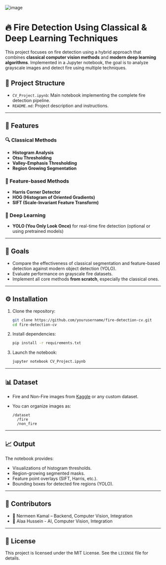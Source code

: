 ![image](https://github.com/user-attachments/assets/7bd785bd-61f7-450b-a5a2-170e3d2327a4)

# 🔥 Fire Detection Using Classical & Deep Learning Techniques

This project focuses on fire detection using a hybrid approach that combines **classical computer vision methods** and **modern deep learning algorithms**. Implemented in a Jupyter notebook, the goal is to analyze grayscale images and detect fire using multiple techniques.

## 📁 Project Structure

* `CV_Project.ipynb`: Main notebook implementing the complete fire detection pipeline.
* `README.md`: Project description and instructions.

---

## 🚀 Features

### 🔍 Classical Methods

* **Histogram Analysis**
* **Otsu Thresholding**
* **Valley-Emphasis Thresholding**
* **Region Growing Segmentation**

### 📐 Feature-based Methods

* **Harris Corner Detector**
* **HOG (Histogram of Oriented Gradients)**
* **SIFT (Scale-Invariant Feature Transform)**

### 🤖 Deep Learning

* **YOLO (You Only Look Once)** for real-time fire detection (optional or using pretrained models)

---

## 🧠 Goals

* Compare the effectiveness of classical segmentation and feature-based detection against modern object detection (YOLO).
* Evaluate performance on grayscale fire datasets.
* Implement all core methods **from scratch**, especially the classical ones.

---

## ⚙️ Installation

1. Clone the repository:

   ```bash
   git clone https://github.com/yourusername/fire-detection-cv.git
   cd fire-detection-cv
   ```

2. Install dependencies:

   ```bash
   pip install -r requirements.txt
   ```

3. Launch the notebook:

   ```bash
   jupyter notebook CV_Project.ipynb
   ```

---

## 📊 Dataset

* Fire and Non-Fire images from [Kaggle](https://www.kaggle.com/datasets/phylake1337/fire-dataset) or any custom dataset.
* You can organize images as:

  ```
  /dataset
    /fire
    /non_fire
  ```

---

## 📈 Output

The notebook provides:

* Visualizations of histogram thresholds.
* Region-growing segmented masks.
* Feature point overlays (SIFT, Harris, etc.).
* Bounding boxes for detected fire regions (YOLO).

---

## 🤝 Contributors

* 👤 Nermeen Kamal – Backend, Computer Vision, Integration
* 👤 Alaa Hussein - AI, Computer Vision, Integration

---

## 📄 License

This project is licensed under the MIT License. See the `LICENSE` file for details.
